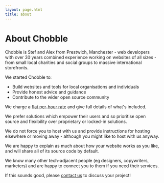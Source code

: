 ```yaml
---
layout: page.html
title: about
---
```


# About Chobble

Chobble is Stef and Alex from Prestwich, Manchester - web developers with over 30 years combined experience working on websites of all sizes - from small local charities and social groups to massive international storefronts.

We started Chobble to:

- Build websites and tools for local organisations and individuals
- Provide honest advice and guidance
- Contribute to the wider open source community

We charge a [flat per-hour rate](/prices/) and give full details of what's included.

We prefer solutions which empower their users and so prioritise open source and flexibility over proprietary or locked-in solutions.

We do not force you to host with us and provide instructions for hosting elsewhere or moving away - although you might like to host with us anyway.

We are happy to explain as much about how your website works as you like, and will share all of its source code by default.

We know many other tech-adjacent people (eg designers, copywriters, marketers) and are happy to connect you to them if you need their services.

If this sounds good, please [contact us](/contact/) to discuss your project!
